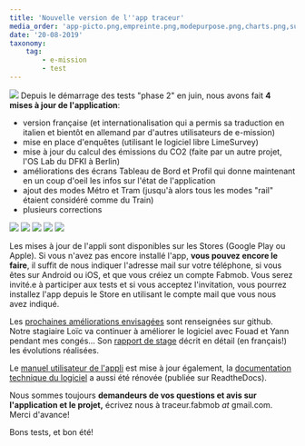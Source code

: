 ```yaml
---
title: 'Nouvelle version de l''app traceur'
media_order: 'app-picto.png,empreinte.png,modepurpose.png,charts.png,survey.png,profil-traceur.png'
date: '20-08-2019'
taxonomy:
    tag:
        - e-mission
        - test
---
```


![](app-picto.png?cropResize=100,200) Depuis le démarrage des tests "phase 2" en juin, nous avons fait **4 mises à jour de l'application**:

- version française (et internationalisation qui a permis sa traduction en italien et bientôt en allemand par d'autres utilisateurs de e-mission)
- mise en place d'enquêtes (utilisant le logiciel libre LimeSurvey)
- mise à jour du calcul des émissions du CO2 (faite par un autre projet, l'OS Lab du DFKI à Berlin)
- améliorations des écrans Tableau de Bord et Profil qui donne maintenant en un coup d'oeil les infos sur l'état de l'application  
- ajout des modes Métro et Tram (jusqu'à alors tous les modes "rail" étaient considéré comme du Train)
- plusieurs corrections

![](empreinte.png?cropResize=640,360)
![](survey.png?cropResize=640,360)
![](charts.png?cropResize=640,360)
![](modepurpose.png?cropResize=640,360)
![](profil-traceur.png?cropResize=640,360)

Les mises à jour de l'appli sont disponibles sur les Stores (Google Play ou Apple).
Si vous n'avez pas encore installé l'app, **vous pouvez encore le faire**, il suffit de nous indiquer l'adresse mail sur votre téléphone, si vous êtes sur Android ou iOS, et que vous créiez un compte Fabmob. Vous serez invité.e à participer aux tests et si vous acceptez l'invitation, vous pourrez installez l'app depuis le Store en utilisant le compte mail que vous nous avez indiqué.

Les [prochaines améliorations envisagées](https://github.com/fabmob/e-mission-phone-fabmob/issues) sont renseignées sur github. Notre stagiaire Loïc va continuer à améliorer le logiciel avec Fouad et Yann pendant mes congés...
Son [rapport de stage](https://drive.google.com/file/d/1h7PWoA6sJBYYeRoO2OgSiibv1ZJH8VLZ/view) décrit en détail (en français!) les évolutions réalisées.

Le [manuel utilisateur de l'appli](https://docs.google.com/document/d/1X_FwiXjmWEFCLNhEXNa3-cD0FCjOURlLClCUiUoQ6PM/) est mise à jour également, la [documentation technique du logiciel](https://fabmob.readthedocs.io/en/latest/) a aussi été rénovée (publiée sur ReadtheDocs).

Nous sommes toujours **demandeurs de vos questions et avis sur l'application et le projet,** écrivez nous à traceur.fabmob _at_ gmail.com.
Merci d'avance!

Bons tests, et bon été!

